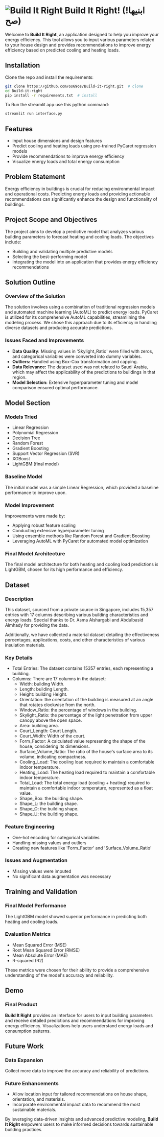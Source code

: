 # ![Build It Right](logo-removebg.png) Build It Right! (!ابنيها صح)

Welcome to **Build It Right**, an application designed to help you improve your energy efficiency. This tool allows you to input various parameters related to your house design and provides recommendations to improve energy efficiency based on predicted cooling and heating loads.

## Installation

Clone the repo and install the requirements:

```bash
git clone https://github.com/os69os/Build-it-right.git  # clone
cd Build-it-right
pip install -r requirements.txt  # install
```

To Run the streamlit app use this python command:

```python
streamlit run interface.py
```

## Features

- Input house dimensions and design features
- Predict cooling and heating loads using pre-trained PyCaret regression models
- Provide recommendations to improve energy efficiency
- Visualize energy loads and total energy consumption

## Problem Statement

Energy efficiency in buildings is crucial for reducing environmental impact and operational costs. Predicting energy loads and providing actionable recommendations can significantly enhance the design and functionality of buildings.

## Project Scope and Objectives

The project aims to develop a predictive model that analyzes various building parameters to forecast heating and cooling loads. The objectives include:
- Building and validating multiple predictive models
- Selecting the best-performing model
- Integrating the model into an application that provides energy efficiency recommendations

## Solution Outline

### Overview of the Solution
The solution involves using a combination of traditional regression models and automated machine learning (AutoML) to predict energy loads. PyCaret is utilized for its comprehensive AutoML capabilities, streamlining the modeling process. We chose this approach due to its efficiency in handling diverse datasets and producing accurate predictions.

### Issues Faced and Improvements
- **Data Quality:** Missing values in 'Skylight_Ratio' were filled with zeros, and categorical variables were converted into dummy variables.
- **Outliers:** Handled using Box-Cox transformation and capping.
- **Data Relevance:** The dataset used was not related to Saudi Arabia, which may affect the applicability of the predictions to buildings in that region.
- **Model Selection:** Extensive hyperparameter tuning and model comparison ensured optimal performance.

## Model Section

### Models Tried
- Linear Regression
- Polynomial Regression
- Decision Tree
- Random Forest
- Gradient Boosting
- Support Vector Regression (SVR)
- XGBoost
- LightGBM (final model)

### Baseline Model
The initial model was a simple Linear Regression, which provided a baseline performance to improve upon.

### Model Improvement
Improvements were made by:
- Applying robust feature scaling
- Conducting extensive hyperparameter tuning
- Using ensemble methods like Random Forest and Gradient Boosting
- Leveraging AutoML with PyCaret for automated model optimization

### Final Model Architecture
The final model architecture for both heating and cooling load predictions is LightGBM, chosen for its high performance and efficiency.

## Dataset

### Description
This dataset, sourced from a private source in Singapore, includes 15,357 entries with 17 columns describing various building characteristics and energy loads. Special thanks to Dr. Asma Alshargabi and Abdulbasid Almhady for providing the data.

Additionally, we have collected a material dataset detailing the effectiveness percentages, applications, costs, and other characteristics of various insulation materials.

### Key Details

- Total Entries: The dataset contains 15357 entries, each representing a building.
- Columns: There are 17 columns in the dataset:
  - Width: building Width.
  - Length: building Length.
  - Height: building Height.
  - Orientation: the orientation of the building is measured at an angle that rotates clockwise from the north.
  - Window_Ratio: the percentage of windows in the building.
  - Skylight_Ratio: the percentage of the light penetration from upper canopy above the open space.
  - Area: building area.
  - Court_Length: Court Length.
  - Court_Width: Width of the court.
  - Form_Factor: A calculated value representing the shape of the house, considering its dimensions.
  - Surface_Volume_Ratio: The ratio of the house's surface area to its volume, indicating compactness.
  - Cooling_Load: The cooling load required to maintain a comfortable indoor temperature.
  - Heating_Load: The heating load required to maintain a comfortable indoor temperature.
  - Total_Load: The total energy load (cooling + heating) required to maintain a comfortable indoor temperature, represented as a float value.
  - Shape_Box: the building shape.
  - Shape_L: the building shape.
  - Shape_O: the building shape.
  - Shape_U: the building shape.
    
### Feature Engineering
- One-hot encoding for categorical variables
- Handling missing values and outliers
- Creating new features like 'Form_Factor' and 'Surface_Volume_Ratio'

### Issues and Augmentation
- Missing values were imputed
- No significant data augmentation was necessary

## Training and Validation

### Final Model Performance
The LightGBM model showed superior performance in predicting both heating and cooling loads.

### Evaluation Metrics
- Mean Squared Error (MSE)
- Root Mean Squared Error (RMSE)
- Mean Absolute Error (MAE)
- R-squared (R2)

These metrics were chosen for their ability to provide a comprehensive understanding of the model's accuracy and reliability.

## Demo

### Final Product
**Build It Right** provides an interface for users to input building parameters and receive detailed predictions and recommendations for improving energy efficiency. Visualizations help users understand energy loads and consumption patterns.

## Future Work

### Data Expansion
Collect more data to improve the accuracy and reliability of predictions.

### Future Enhancements
- Allow location input for tailored recommendations on house shape, orientation, and materials.
- Incorporate environmental impact data to recommend the most sustainable materials.

By leveraging data-driven insights and advanced predictive modeling, **Build It Right** empowers users to make informed decisions towards sustainable building practices.
